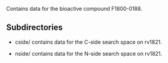 Contains data for the bioactive compound F1800-0188.

## Subdirectories

- cside/ contains data for the C-side search space on rv1821.

- nside/ contains data for the N-side search space on rv1821.

